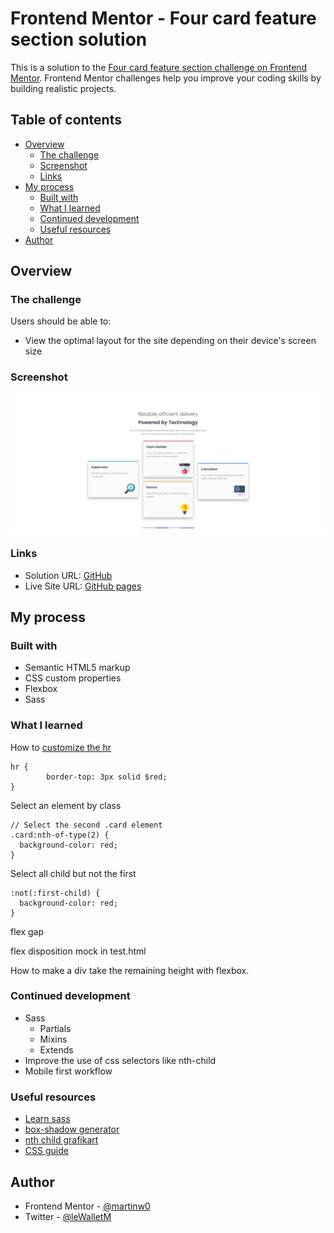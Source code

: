 # Frontend Mentor - Four card feature section solution

This is a solution to the [Four card feature section challenge on Frontend Mentor](https://www.frontendmentor.io/challenges/four-card-feature-section-weK1eFYK). Frontend Mentor challenges help you improve your coding skills by building realistic projects. 

## Table of contents

- [Overview](#overview)
  - [The challenge](#the-challenge)
  - [Screenshot](#screenshot)
  - [Links](#links)
- [My process](#my-process)
  - [Built with](#built-with)
  - [What I learned](#what-i-learned)
  - [Continued development](#continued-development)
  - [Useful resources](#useful-resources)
- [Author](#author)

## Overview

### The challenge

Users should be able to:

- View the optimal layout for the site depending on their device's screen size

### Screenshot

![](./screenshot.png)


### Links

- Solution URL: [GitHub](https://github.com/martinw0/four-card)
- Live Site URL: [GitHub pages](https://martinw0.github.io/four-card/)

## My process

### Built with

- Semantic HTML5 markup
- CSS custom properties
- Flexbox
- Sass

### What I learned

How to [customize the hr](https://www.w3schools.com/howto/howto_css_style_hr.asp)
```
hr {
        border-top: 3px solid $red;
}
```

Select an element by class
```
// Select the second .card element
.card:nth-of-type(2) {
  background-color: red;
}
```

Select all child but not the first
```
:not(:first-child) {
  background-color: red;
}
```

flex gap

flex disposition mock in test.html

How to make a div take the remaining height with flexbox.




### Continued development

- Sass
  - Partials
  - Mixins
  - Extends
- Improve the use of css selectors like nth-child
- Mobile first workflow


### Useful resources

- [Learn sass](https://sass-lang.com/guide)
- [box-shadow generator](https://developer.mozilla.org/fr/docs/Web/CSS/CSS_Backgrounds_and_Borders/Box-shadow_generator)
- [nth child grafikart](https://www.youtube.com/watch?v=DymZtovzd4o)
- [CSS guide](https://css-tricks.com/snippets/css/a-guide-to-flexbox/)

## Author

- Frontend Mentor - [@martinw0](https://www.frontendmentor.io/profile/martinw0)
- Twitter - [@leWalletM](https://www.twitter.com/leWalletM)